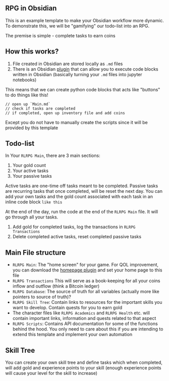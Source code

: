 ## RPG in Obsidian
This is an example template to make your Obsidian workflow more dynamic. To demonstrate this, we will be "gamifying" our todo-list into an RPG.

The premise is simple - complete tasks to earn coins

## How this works?
1. File created in Obsidian are stored locally as `.md` files
2. There is an Obsidian [plugin](https://github.com/twibiral/obsidian-execute-code) that can allow you to execute code blocks written in Obsidian (basically turning your `.md` files into jupyter notebooks)

This means that we can create python code blocks that acts like "buttons" to do things like this!
```
// open up `Main.md`
// check if tasks are completed
// if completed, open up inventory file and add coins
```

Except you do not have to manually create the scripts since it will be provided by this template

## Todo-list
In Your `RLRPG Main`, there are 3 main sections:
1. Your gold count
2. Your active tasks
3. Your passive tasks

Active tasks are one-time off tasks meant to be completed. Passive tasks are recurring tasks that once completed, will be reset the next day. You can add your own tasks and the gold count associated with each task in an inline code block `like this`

At the end of the day, run the code at the end of the `RLRPG Main` file. It will go through all your tasks.
1. Add gold for completed tasks, log the transactions in `RLRPG Transactions`
2. Delete completed active tasks, reset completed passive tasks

## Main File structure
- `RLRPG Main`: The "home screen" for your game. For QOL improvement, you can download the [homepage plugin](https://github.com/mirnovov/obsidian-homepage) and set your home page to this file
- `RLRPG Transactions` This will serve as a book-keeping for all your coins inflow and outflow (think a Bitcoin ledger)
- `RLRPG Database`: The source of truth for all variables (actually more like pointers to source of truth)?
- `RLRPG Skill Tree`: Contain links to resources for the important skills you want to develop. Contain quests for you to earn gold
- The character files like `RLRPG Academics` and `RLRPG Health` etc. will contain important links, information and quests related to that aspect
- `RLRPG Scripts`: Contains API documentation for some of the functions behind the hood. You only need to care about this if you are intending to extend this template and implement your own automation

## Skill Tree
You can create your own skill tree and define tasks which when completed, will add gold and experience points to your skill (enough experience points will cause your level for the skill to increase)